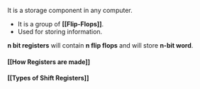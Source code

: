 It is a storage component in any computer.
- It is a group of **[[Flip-Flops]]**.
- Used for storing information.

**n bit registers** will contain **n flip flops** and will store **n-bit word**.
#### [[How Registers are made]] 
#### [[Types of Shift Registers]] 

